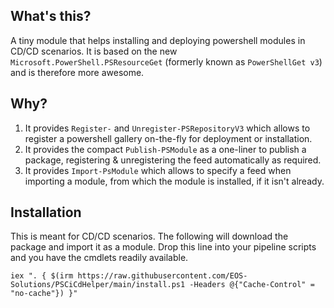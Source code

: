 ## What's this?

A tiny module that helps installing and deploying powershell modules in CD/CD scenarios. It is based on the new `Microsoft.PowerShell.PSResourceGet` (formerly known as `PowerShellGet v3`) and is therefore more awesome.

## Why?

1) It provides `Register-` and `Unregister-PSRepositoryV3` which allows to register a powershell gallery on-the-fly for deployment or installation.
2) It provides the compact `Publish-PSModule` as a one-liner to publish a package, registering & unregistering the feed automatically as required.
3) It provides `Import-PsModule` which allows to specify a feed when importing a module, from which the module is installed, if it isn't already.

## Installation

This is meant for CD/CD scenarios. The following will download the package and import it as a module. Drop this line into your pipeline scripts and you have the cmdlets readily available.

````
iex ". { $(irm https://raw.githubusercontent.com/EOS-Solutions/PSCiCdHelper/main/install.ps1 -Headers @{"Cache-Control" = "no-cache"}) }"
````